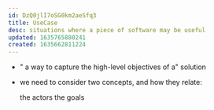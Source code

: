 ```yaml
---
id: DzQ0jlI7oSG0km2aeSfq3
title: UseCase
desc: situations where a piece of software may be useful
updated: 1635765880241
created: 1635662811224
---
```



- " a way to capture the high-level objectives of a" solution
- we need to consider two concepts, and how they relate:

    the actors
    the goals

